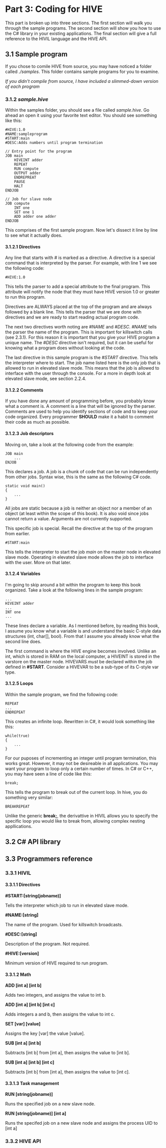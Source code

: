 # Part 3: Coding for HIVE
This part is broken up into three sections. The first section will walk you through the sample programs. The second section will show you how to use the C# library in your existing applications. The final section will give a full reference to the HIVIL language and the HIVE API.
## 3.1 Sample program

If you chose to comile HIVE from source, you may have noticed a folder called *./samples*. This folder contains sample programs for you to examine.

*If you didn't compile from source, I have included a slimmed-down version of each program*

### 3.1.2 *sample.hive*
Within the samples folder, you should see a file called *sample.hive*. Go ahead an open it using your favorite text editor. You should see something like this:

    #HIVE:1.0
    #NAME:sampleprogram
    #START:main
    #DESC:Adds numbers until program termination
    
    // Entry point for the program
    JOB main
        HIVEINT adder
        REPEAT
        RUN compute
        OUTPUT adder
        ENDREPREAT
        PAUSE
        HALT
    ENDJOB
    
    // Job for slave node
    JOB compute
        INT one
        SET one 1
        ADD adder one adder
    ENDJOB
    
This comprises of the first sample program. Now let's dissect it line by line to see what it actually does.

#### 3.1.2.1 Directives
Any line that starts with # is marked as a directive. A directive is a special command that is interpreted by the parser. For example, with line 1 we see the following code:

    #HIVE:1.0
    
This tells the parser to add a special attribute to the final program. This attribute will notify the node that they must have HIVE version 1.0 or greater to run this program.

Directives are ALWAYS placed at the top of the program and are always followed by a blank line. This tells the parser that we are done with directives and we are ready to start reading actual program code.

The next two directives worth noting are *#NAME* and *#DESC*. *#NAME* tells the parser the name of the program. This is important for killswitch calls (see 2.3.1). For this reason it is important that you give your HIVE program a unique name. The *#DESC* directive isn't required, but it can be useful for knowing what a program does without looking at the code.

The last directive in this sample program is the *#START* directive. This tells the interpreter where to start. The job name listed here is the only job that is allowed to run in elevated slave mode. This means that the job is allowed to interface with the user through the console. For a more in depth look at elevated slave mode, see section 2.2.4.

#### 3.1.2.2 Comments

If you have done any amount of programming before, you probably know what a comment is. A comment is a line that will be ignored by the parser. Comments are used to help you identify sections of code and to keep your code organized. Every programmer **SHOULD** make it a habit to comment their code as much as possible.

#### 3.1.2.3 Job descriptors

Moving on, take a look at the following code from the example:

    JOB main
        ...
    ENJOB

This declares a job. A job is a chunk of code that can be run independently from other jobs. Syntax wise, this is the same as the following C# code.

    static void main()
    {
        ...
    }
    
All jobs are static because a job is neither an object nor a member of an object (at least within the scope of this book). It is also void since jobs cannot return a value. Arguments are not currently supported.

This specific job is special. Recall the directive at the top of the program from earlier.

    #START:main
    
This tells the interpreter to start the job *main* on the master node in elevated slave mode. Operating in elevated slave mode allows the job to interface with the user. More on that later.

#### 3.1.2.4 Variables

I'm going to skip around a bit within the program to keep this book organized. Take a look at the following lines in the sample program:

    ...
    HIVEINT adder
    ...
    INT one
    ...
    
These lines declare a variable. As I mentioned before, by reading this book, I assume you know what a variable is and understand the basic C-style data structures (int, char[], bool). From that I assume you already know what the second line does.

The first command is where the HIVE engine becomes involved. Unlike an int, which is stored in RAM on the local computer, a HIVEINT is stored in the varstore on the master node. HIVEVARS *must* be declared within the job defined in **#START**. Consider a HIVEVAR to be a sub-type of its C-style var type.

#### 3.1.2.5 Loops

Within the sample program, we find the following code:

    REPEAT
    ...
    ENDREPEAT
    
This creates an infinite loop. Rewritten in C#, it would look something like this:

    while(true)
    {
        ...
    }

For our puposes of incrementing an integer until program termination, this works great. However, it may not be desireable in all applications. You may want your program to loop only a certain number of times. In C# or C++, you may have seen a line of code like this:

    break;
    
This tells the program to break out of the current loop. In hive, you do something very similar:

    BREAKREPEAT
    
Unlike the generic **break;**, the derivattive in HIVIL allows you to specify the specific loop you would like to break from, allowing complex nesting appllications.

## 3.2 C# API library



## 3.3 Programmers reference
### 3.3.1 HIVIL

#### 3.3.1.1 Directives

**#START:[string(jobname)]**

Tells the interpreter which job to run in elevated slave mode.

**#NAME:[string]**

The name of the program. Used for killswitch broadcasts.

**#DESC:[string]**

Description of the program. Not required.

**#HIVE:[version]**

Minimum version of HIVE required to run program.

#### 3.3.1.2 Math

**ADD [int a] [int b]**

Adds two integers, and assigns the value to int b.

**ADD [int a] [int b] [int c]**

Adds integers a and b, then assigns the value to int c.

**SET [var] [value]**

Assigns the key [var] the value [value].

**SUB [int a] [int b]**

Subtracts [int b] from [int a], then assigns the value to [int b].

**SUB [int a] [int b] [int c]**

Subtracts [int b] from [int a], then assigns the value to [int c].

#### 3.3.1.3 Task management

**RUN [string(jobname)]**

Runs the specified job on a new slave node.

**RUN [string(jobname)] [int a]**

Runs the specifed job on a new slave node and assigns the process UID to [int a]

### 3.3.2 HIVE API